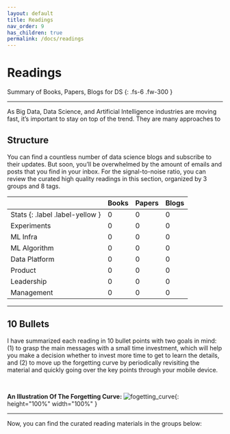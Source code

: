```yaml
---
layout: default
title: Readings
nav_order: 9
has_children: true
permalink: /docs/readings
---
```


# Readings

Summary of Books, Papers, Blogs for DS
{: .fs-6 .fw-300 }

---

As Big Data, Data Science, and Artificial Intelligence industries are moving fast, it’s important to stay on top of the trend. They are many approaches to 

## Structure

You can find a countless number of data science blogs and subscribe to their updates. But soon, you’ll be overwhelmed by the amount of emails and posts that you find in your inbox. For the signal-to-noise ratio, you can review the curated high quality readings in this section, organized by 3 groups and 8 tags.

|                 | Books    | Papers   | Blogs    |
|:----------------|:---------|:---------|:---------|
| Stats {: .label .label-yellow }          | 0        | 0        | 0        |
| Experiments     | 0        | 0        | 0        |
| ML Infra        | 0        | 0        | 0        |
| ML Algorithm    | 0        | 0        | 0        |
| Data Platform   | 0        | 0        | 0        |
| Product         | 0        | 0        | 0        |
| Leadership      | 0        | 0        | 0        |
| Management      | 0        | 0        | 0        |

---

## 10 Bullets

I have summarized each reading in 10 bullet points with two goals in mind: (1) to grasp the main messages with a small time investment, which will help you make a decision whether to invest more time to get to learn the details, and (2) to move up the forgetting curve by periodically revisiting the material and quickly going over the key points through your mobile device. 

<p>&nbsp;</p>

**An Illustration Of The Forgetting Curve:**
![fogetting_curve](https://www.researchgate.net/profile/Bo_Ae_Chun/publication/324816198/figure/fig1/AS:620205050982405@1524879815703/Ebbinghaus-forgetting-curve-and-review-cycle.png){: height="100%" width="100%" }

---

Now, you can find the curated reading materials in the groups below:


